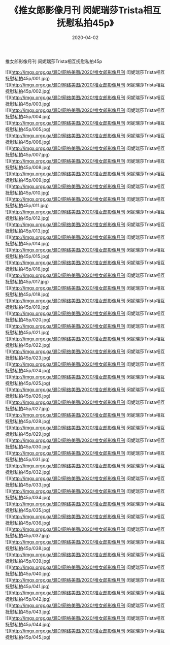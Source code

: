 ﻿---
layout: post
title:  《推女郎影像月刊 闵妮瑞莎Trista相互抚慰私拍45p》
date:   2020-04-02
img: http://imgx.orgx.ga/漏D/网络美图/2020/推女郎影像月刊 闵妮瑞莎Trista相互抚慰私拍45p/000.jpg
categories: [美女, 清纯, 唯美]
---

推女郎影像月刊 闵妮瑞莎Trista相互抚慰私拍45p

  ![](http://imgx.orgx.ga/漏D/网络美图/2020/推女郎影像月刊 闵妮瑞莎Trista相互抚慰私拍45p/001.jpg) <br> ![](http://imgx.orgx.ga/漏D/网络美图/2020/推女郎影像月刊 闵妮瑞莎Trista相互抚慰私拍45p/002.jpg) <br> ![](http://imgx.orgx.ga/漏D/网络美图/2020/推女郎影像月刊 闵妮瑞莎Trista相互抚慰私拍45p/003.jpg) <br> ![](http://imgx.orgx.ga/漏D/网络美图/2020/推女郎影像月刊 闵妮瑞莎Trista相互抚慰私拍45p/004.jpg) <br> ![](http://imgx.orgx.ga/漏D/网络美图/2020/推女郎影像月刊 闵妮瑞莎Trista相互抚慰私拍45p/005.jpg) <br> ![](http://imgx.orgx.ga/漏D/网络美图/2020/推女郎影像月刊 闵妮瑞莎Trista相互抚慰私拍45p/006.jpg) <br> ![](http://imgx.orgx.ga/漏D/网络美图/2020/推女郎影像月刊 闵妮瑞莎Trista相互抚慰私拍45p/007.jpg) <br> ![](http://imgx.orgx.ga/漏D/网络美图/2020/推女郎影像月刊 闵妮瑞莎Trista相互抚慰私拍45p/008.jpg) <br> ![](http://imgx.orgx.ga/漏D/网络美图/2020/推女郎影像月刊 闵妮瑞莎Trista相互抚慰私拍45p/009.jpg) <br> ![](http://imgx.orgx.ga/漏D/网络美图/2020/推女郎影像月刊 闵妮瑞莎Trista相互抚慰私拍45p/010.jpg) <br> ![](http://imgx.orgx.ga/漏D/网络美图/2020/推女郎影像月刊 闵妮瑞莎Trista相互抚慰私拍45p/011.jpg) <br> ![](http://imgx.orgx.ga/漏D/网络美图/2020/推女郎影像月刊 闵妮瑞莎Trista相互抚慰私拍45p/012.jpg) <br> ![](http://imgx.orgx.ga/漏D/网络美图/2020/推女郎影像月刊 闵妮瑞莎Trista相互抚慰私拍45p/013.jpg) <br> ![](http://imgx.orgx.ga/漏D/网络美图/2020/推女郎影像月刊 闵妮瑞莎Trista相互抚慰私拍45p/014.jpg) <br> ![](http://imgx.orgx.ga/漏D/网络美图/2020/推女郎影像月刊 闵妮瑞莎Trista相互抚慰私拍45p/015.jpg) <br> ![](http://imgx.orgx.ga/漏D/网络美图/2020/推女郎影像月刊 闵妮瑞莎Trista相互抚慰私拍45p/016.jpg) <br> ![](http://imgx.orgx.ga/漏D/网络美图/2020/推女郎影像月刊 闵妮瑞莎Trista相互抚慰私拍45p/017.jpg) <br> ![](http://imgx.orgx.ga/漏D/网络美图/2020/推女郎影像月刊 闵妮瑞莎Trista相互抚慰私拍45p/018.jpg) <br> ![](http://imgx.orgx.ga/漏D/网络美图/2020/推女郎影像月刊 闵妮瑞莎Trista相互抚慰私拍45p/019.jpg) <br> ![](http://imgx.orgx.ga/漏D/网络美图/2020/推女郎影像月刊 闵妮瑞莎Trista相互抚慰私拍45p/020.jpg) <br> ![](http://imgx.orgx.ga/漏D/网络美图/2020/推女郎影像月刊 闵妮瑞莎Trista相互抚慰私拍45p/021.jpg) <br> ![](http://imgx.orgx.ga/漏D/网络美图/2020/推女郎影像月刊 闵妮瑞莎Trista相互抚慰私拍45p/022.jpg) <br> ![](http://imgx.orgx.ga/漏D/网络美图/2020/推女郎影像月刊 闵妮瑞莎Trista相互抚慰私拍45p/023.jpg) <br> ![](http://imgx.orgx.ga/漏D/网络美图/2020/推女郎影像月刊 闵妮瑞莎Trista相互抚慰私拍45p/024.jpg) <br> ![](http://imgx.orgx.ga/漏D/网络美图/2020/推女郎影像月刊 闵妮瑞莎Trista相互抚慰私拍45p/025.jpg) <br> ![](http://imgx.orgx.ga/漏D/网络美图/2020/推女郎影像月刊 闵妮瑞莎Trista相互抚慰私拍45p/026.jpg) <br> ![](http://imgx.orgx.ga/漏D/网络美图/2020/推女郎影像月刊 闵妮瑞莎Trista相互抚慰私拍45p/027.jpg) <br> ![](http://imgx.orgx.ga/漏D/网络美图/2020/推女郎影像月刊 闵妮瑞莎Trista相互抚慰私拍45p/028.jpg) <br> ![](http://imgx.orgx.ga/漏D/网络美图/2020/推女郎影像月刊 闵妮瑞莎Trista相互抚慰私拍45p/029.jpg) <br> ![](http://imgx.orgx.ga/漏D/网络美图/2020/推女郎影像月刊 闵妮瑞莎Trista相互抚慰私拍45p/030.jpg) <br> ![](http://imgx.orgx.ga/漏D/网络美图/2020/推女郎影像月刊 闵妮瑞莎Trista相互抚慰私拍45p/031.jpg) <br> ![](http://imgx.orgx.ga/漏D/网络美图/2020/推女郎影像月刊 闵妮瑞莎Trista相互抚慰私拍45p/032.jpg) <br> ![](http://imgx.orgx.ga/漏D/网络美图/2020/推女郎影像月刊 闵妮瑞莎Trista相互抚慰私拍45p/033.jpg) <br> ![](http://imgx.orgx.ga/漏D/网络美图/2020/推女郎影像月刊 闵妮瑞莎Trista相互抚慰私拍45p/034.jpg) <br> ![](http://imgx.orgx.ga/漏D/网络美图/2020/推女郎影像月刊 闵妮瑞莎Trista相互抚慰私拍45p/035.jpg) <br> ![](http://imgx.orgx.ga/漏D/网络美图/2020/推女郎影像月刊 闵妮瑞莎Trista相互抚慰私拍45p/036.jpg) <br> ![](http://imgx.orgx.ga/漏D/网络美图/2020/推女郎影像月刊 闵妮瑞莎Trista相互抚慰私拍45p/037.jpg) <br> ![](http://imgx.orgx.ga/漏D/网络美图/2020/推女郎影像月刊 闵妮瑞莎Trista相互抚慰私拍45p/038.jpg) <br> ![](http://imgx.orgx.ga/漏D/网络美图/2020/推女郎影像月刊 闵妮瑞莎Trista相互抚慰私拍45p/039.jpg) <br> ![](http://imgx.orgx.ga/漏D/网络美图/2020/推女郎影像月刊 闵妮瑞莎Trista相互抚慰私拍45p/040.jpg) <br> ![](http://imgx.orgx.ga/漏D/网络美图/2020/推女郎影像月刊 闵妮瑞莎Trista相互抚慰私拍45p/041.jpg) <br> ![](http://imgx.orgx.ga/漏D/网络美图/2020/推女郎影像月刊 闵妮瑞莎Trista相互抚慰私拍45p/042.jpg) <br> ![](http://imgx.orgx.ga/漏D/网络美图/2020/推女郎影像月刊 闵妮瑞莎Trista相互抚慰私拍45p/043.jpg) <br> ![](http://imgx.orgx.ga/漏D/网络美图/2020/推女郎影像月刊 闵妮瑞莎Trista相互抚慰私拍45p/044.jpg) <br> ![](http://imgx.orgx.ga/漏D/网络美图/2020/推女郎影像月刊 闵妮瑞莎Trista相互抚慰私拍45p/045.jpg) <br>